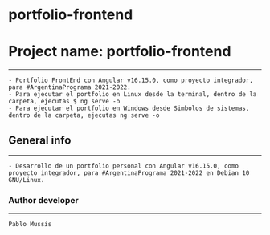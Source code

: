 # portfolio-frontend

# Project name: portfolio-frontend
***
	- Portfolio FrontEnd con Angular v16.15.0, como proyecto integrador, para #ArgentinaPrograma 2021-2022.
	- Para ejecutar el portfolio en Linux desde la terminal, dentro de la carpeta, ejecutas $ ng serve -o
	- Para ejecutar el portfolio en Windows desde Simbolos de sistemas, dentro de la carpeta, ejecutas ng serve -o

## General info
***
	- Desarrollo de un portfolio personal con Angular v16.15.0, como proyecto integrador, para #ArgentinaPrograma 2021-2022 en Debian 10 GNU/Linux.

### Author developer
***
	Pablo Mussis
